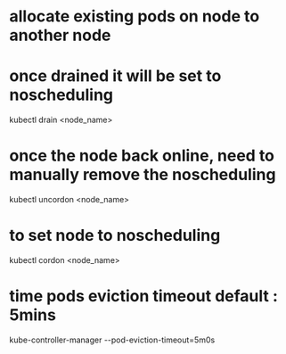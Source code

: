# allocate existing pods on node to another node
# once drained it will be set to noscheduling
kubectl drain <node_name>

# once the node back online, need to manually remove the noscheduling
kubectl uncordon <node_name>

# to set node to noscheduling 
kubectl cordon <node_name>

# time pods eviction timeout default : 5mins
kube-controller-manager --pod-eviction-timeout=5m0s
